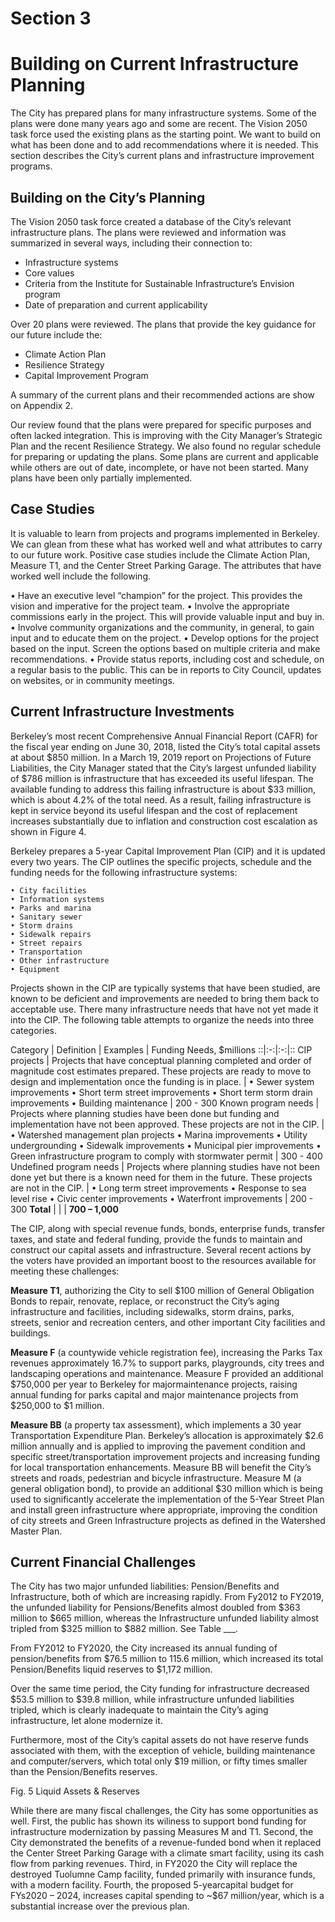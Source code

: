 # Section 3
# Building on Current Infrastructure Planning

The City has prepared plans for many infrastructure systems. Some of the plans were done many years ago and some are recent. The Vision 2050 task force used the existing plans as the starting point. We want to build on what has been done and to add recommendations where it is needed. This section describes the City’s current plans and infrastructure improvement programs.

## Building on the City’s Planning

The Vision 2050 task force created a database of the City’s relevant infrastructure plans. The plans were reviewed and information was summarized in several ways, including their connection to:

- Infrastructure systems
- Core values
- Criteria from the Institute for Sustainable Infrastructure’s Envision program
- Date of preparation and current applicability

Over 20 plans were reviewed. The plans that provide the key guidance for our future include the:


- Climate Action Plan
- Resilience Strategy
- Capital Improvement Program

A summary of the current plans and their recommended actions are show on Appendix 2.

Our review found that the plans were prepared for specific purposes and often lacked integration. This is improving with the City Manager’s Strategic Plan and the recent Resilience Strategy. We also found no regular schedule for preparing or updating the plans. Some plans are current and applicable while others are out of date, incomplete, or have not been started. Many plans have been only partially implemented.

## Case Studies 

It is valuable to learn from projects and programs implemented in Berkeley. We can glean from these what has worked well and what attributes to carry to our future work. Positive case studies include the Climate Action Plan, Measure T1, and the Center Street Parking Garage. The attributes that have worked well include the following.

• Have an executive level “champion” for the project. This provides the vision and imperative for the project team.
• Involve the appropriate commissions early in the project. This will provide valuable input and buy in.
• Involve community organizations and the community, in general, to gain input and to educate them on the project.
• Develop options for the project based on the input. Screen the options based on multiple criteria and make recommendations.
• Provide status reports, including cost and schedule, on a regular basis to the public. This can be in reports to City Council, updates on websites, or in community meetings.

## Current Infrastructure Investments

Berkeley’s most recent Comprehensive Annual Financial Report (CAFR) for the fiscal year ending on June 30, 2018, listed the City’s total capital assets at about $850 million. In a March 19, 2019 report on Projections of Future Liabilities, the City Manager stated that the City’s largest unfunded liability of $786 million is infrastructure that has exceeded its useful lifespan. The available funding to address this failing infrastructure is about $33 million, which is about 4.2% of the total need. As a result, failing infrastructure is kept in service beyond its useful lifespan and the cost of replacement increases substantially due to inflation and construction cost escalation as shown in Figure 4.











Berkeley prepares a 5-year Capital Improvement Plan (CIP) and it is updated every two years. The CIP outlines the specific projects, schedule and the funding needs for the following infrastructure systems:

    • City facilities
    • Information systems
    • Parks and marina
    • Sanitary sewer
    • Storm drains
    • Sidewalk repairs
    • Street repairs
    • Transportation
    • Other infrastructure
    • Equipment
Projects shown in the CIP are typically systems that have been studied, are known to be deficient and improvements are needed to bring them back to acceptable use. There many infrastructure needs that have not yet made it into the CIP. The following table attempts to organize the needs into three categories.

Category  |  Definition | Examples  |  Funding Needs, $millions
::|:-:|:-:|::
CIP projects  | Projects that have conceptual planning completed and order of magnitude cost estimates prepared. These projects are ready to move to design and implementation once the funding is in place.
  |      • Sewer system improvements
    • Short term street improvements
    • Short term storm drain improvements
    • Building maintenance |  200 - 300
Known program needs  | Projects where planning studies have been done but funding and implementation have not been approved. These projects are not in the CIP.  |     • Watershed management plan projects
    • Marina improvements
    • Utility undergrounding
    • Sidewalk improvements
    • Municipal pier improvements
    • Green infrastructure program to comply with stormwater permit  |  300 - 400
Undefined program needs  | Projects where planning studies have not been done yet but there is a known need for them in the future. These projects are not in the CIP.
  |     • Long term street improvements
    • Response to sea level rise
    • Civic center improvements
    • Waterfront improvements  |  200 - 300
**Total**  |   |   |  **700 – 1,000**

The CIP, along with special revenue funds, bonds, enterprise funds, transfer taxes, and state and federal funding, provide the funds to maintain and construct our capital assets and infrastructure. Several recent actions by the voters have provided an important boost to the resources available for meeting these challenges:

**Measure T1**, authorizing the City to sell $100 million of General Obligation Bonds to repair, renovate, replace, or reconstruct the City’s aging infrastructure and facilities, including sidewalks, storm drains, parks, streets, senior and recreation centers, and other important City facilities and buildings.

**Measure F** (a countywide vehicle registration fee), increasing the Parks Tax revenues approximately 16.7% to support parks, playgrounds, city trees and landscaping operations and maintenance. Measure F provided an additional $750,000 per year to Berkeley for majormaintenance projects, raising annual funding for parks capital and major maintenance projects from $250,000 to $1 million.

**Measure BB** (a property tax assessment), which implements a 30 year Transportation Expenditure Plan. Berkeley’s allocation is approximately $2.6 million annually and is applied to improving the pavement condition and specific street/transportation improvement projects and increasing funding for local transportation enhancements. Measure BB will benefit the City’s streets and roads, pedestrian and bicycle infrastructure. Measure M (a general obligation bond), to provide an additional $30 million which is being used to significantly accelerate the implementation of the 5-Year Street Plan and install green infrastructure where appropriate, improving the condition of city streets and Green Infrastructure projects as defined in the Watershed Master Plan.

## Current Financial Challenges

The City has two major unfunded liabilities: Pension/Benefits and Infrastructure, both of which are increasing rapidly. From Fy2012 to FY2019, the unfunded liability for Pensions/Benefits almost doubled from $363 million to $665 million, whereas the Infrastructure unfunded liability almost tripled from $325 million to $882 million. See Table ___.


From FY2012 to FY2020, the City increased its annual funding of pension/benefits from $76.5 million to 115.6 million, which increased its total Pension/Benefits liquid reserves to $1,172 million.

Over the same time period, the City funding for infrastructure decreased $53.5 million to $39.8 million, while infrastructure unfunded liabilities tripled, which is clearly inadequate to maintain the City’s aging infrastructure, let alone modernize it.

Furthermore, most of the City’s capital assets do not have reserve funds associated with them, with the exception of vehicle, building maintenance and computer/servers, which total only $19 million, or fifty times smaller than the Pension/Benefits reserves.

Fig. 5  Liquid Assets & Reserves

While there are many fiscal challenges, the City has some opportunities as well. First, the public has shown its wiliness to support bond funding for infrastructure modernization by passing Measures M and T1. Second, the City demonstrated the benefits of a revenue-funded bond when it replaced the Center Street Parking Garage with a climate smart facility, using its cash flow from parking revenues. Third, in FY2020 the City will replace the destroyed Tuolumne Camp facility, funded primarily with insurance funds, with a modern facility. Fourth, the proposed 5-yearcapital budget for FYs2020 – 2024, increases capital spending to ~$67 million/year, which is a substantial increase over the previous plan.
